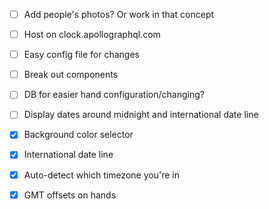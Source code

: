 - [ ] Add people's photos? Or work in that concept
- [ ] Host on clock.apollographql.com
- [ ] Easy config file for changes
- [ ] Break out components
- [ ] DB for easier hand configuration/changing?
- [ ] Display dates around midnight and international date line

- [x] Background color selector
- [x] International date line
- [x] Auto-detect which timezone you're in
- [x] GMT offsets on hands

